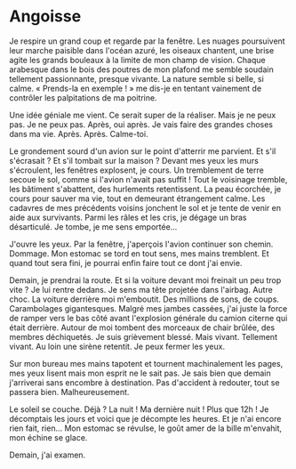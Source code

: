 # Angoisse #

Je respire un grand coup et regarde par la fenêtre. Les nuages poursuivent leur marche paisible dans l'océan azuré, les oiseaux chantent, une brise agite les grands bouleaux à la limite de mon champ de vision. Chaque arabesque dans le bois des poutres de mon plafond me semble soudain tellement passionnante, presque vivante. La nature semble si belle, si calme. « Prends-la en exemple ! » me dis-je en tentant vainement de contrôler les palpitations de ma poitrine.

Une idée géniale me vient. Ce serait super de la réaliser. Mais je ne peux pas. Je ne peux pas. Après, oui après. Je vais faire des grandes choses dans ma vie. Après. Après. Calme-toi.

Le grondement sourd d'un avion sur le point d'atterrir me parvient. Et s'il s'écrasait ? Et s'il tombait sur la maison ? Devant mes yeux les murs s'écroulent, les fenêtres explosent, je cours. Un tremblement de terre secoue le sol, comme si l'avion n'avait pas suffit ! Tout le voisinage tremble, les bâtiment s'abattent, des hurlements retentissent. La peau écorchée, je cours pour sauver ma vie, tout en demeurant étrangement calme. Les cadavres de mes précédents voisins jonchent le sol et je tente de venir en aide aux survivants. Parmi les râles et les cris, je dégage un bras désarticulé. Je tombe, je me sens emportée…

J'ouvre les yeux. Par la fenêtre, j'aperçois l'avion continuer son chemin. Dommage. Mon estomac se tord en tout sens, mes mains tremblent. Et quand tout sera fini, je pourrai enfin faire tout ce dont j'ai envie.

Demain, je prendrai la route. Et si la voiture devant moi freinait un peu trop vite ? Je lui rentre dedans. Je sens ma tête projetée dans l'airbag. Autre choc. La voiture derrière moi m'emboutit. Des millions de sons, de coups. Carambolages gigantesques. Malgré mes jambes cassées, j'ai juste la force de ramper vers le bas côté avant l'explosion générale du camion citerne qui était derrière. Autour de moi tombent des morceaux de chair brûlée, des membres déchiquetés. Je suis grièvement blessé. Mais vivant. Tellement vivant. Au loin une sirène retentit. Je peux fermer les yeux.

Sur mon bureau mes mains tapotent et tournent machinalement les pages, mes yeux lisent mais mon esprit ne le sait pas. Je sais bien que demain j'arriverai sans encombre à destination. Pas d'accident à redouter, tout se passera bien. Malheureusement.

Le soleil se couche. Déjà ? La nuit ! Ma dernière nuit ! Plus que 12h ! Je décomptais les jours et voici que je décompte les heures. Et je n'ai encore rien fait, rien… Mon estomac se révulse, le goût amer de la bille m'envahit, mon échine se glace.

Demain, j'ai examen.


